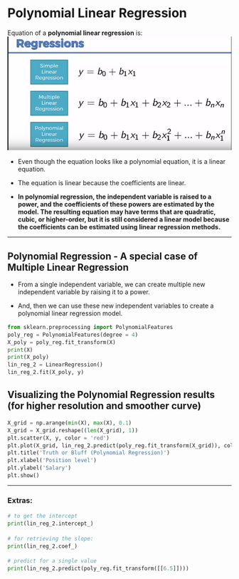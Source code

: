 # Polynomial Linear Regression

Equation of a **polynomial linear regression** is:
![polynomial regression formula](../../images/02_regression/polynomial_regression.png)

- Even though the equation looks like a polynomial equation, it is a linear equation.

- The equation is linear because the coefficients are linear.

- **In polynomial regression, the independent variable is raised to a power, and the coefficients of these powers are estimated by the model. The resulting equation may have terms that are quadratic, cubic, or higher-order, but it is still considered a linear model because the coefficients can be estimated using linear regression methods.**

---

## Polynomial Regression - A special case of Multiple Linear Regression

- From a single independent variable, we can create multiple new independent variable by raising it to a power.

- And, then we can use these new independent variables to create a polynomial linear regression model.

```python
from sklearn.preprocessing import PolynomialFeatures
poly_reg = PolynomialFeatures(degree = 4)
X_poly = poly_reg.fit_transform(X)
print(X)
print(X_poly)
lin_reg_2 = LinearRegression()
lin_reg_2.fit(X_poly, y)
```

## Visualizing the Polynomial Regression results (for higher resolution and smoother curve)

```python
X_grid = np.arange(min(X), max(X), 0.1)
X_grid = X_grid.reshape((len(X_grid), 1))
plt.scatter(X, y, color = 'red')
plt.plot(X_grid, lin_reg_2.predict(poly_reg.fit_transform(X_grid)), color = 'blue')
plt.title('Truth or Bluff (Polynomial Regression)')
plt.xlabel('Position level')
plt.ylabel('Salary')
plt.show()
```

--- 

### Extras:

```python
# to get the intercept
print(lin_reg_2.intercept_)

# for retrieving the slope:
print(lin_reg_2.coef_)

# predict for a single value
print(lin_reg_2.predict(poly_reg.fit_transform([[6.5]])))

```